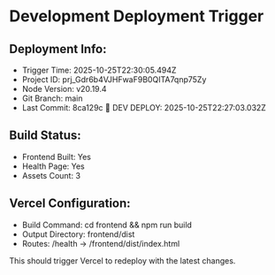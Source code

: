 # Development Deployment Trigger

## Deployment Info:
- Trigger Time: 2025-10-25T22:30:05.494Z
- Project ID: prj_Gdr6b4VJHFwaF9B0QITA7qnp75Zy
- Node Version: v20.19.4
- Git Branch: main
- Last Commit: 8ca129c 🚀 DEV DEPLOY: 2025-10-25T22:27:03.032Z

## Build Status:
- Frontend Built: Yes
- Health Page: Yes
- Assets Count: 3

## Vercel Configuration:
- Build Command: cd frontend && npm run build
- Output Directory: frontend/dist
- Routes: /health -> /frontend/dist/index.html

This should trigger Vercel to redeploy with the latest changes.
